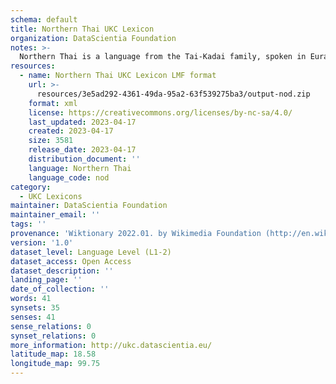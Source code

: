 ```yaml
---
schema: default
title: Northern Thai UKC Lexicon
organization: DataScientia Foundation
notes: >-
  Northern Thai is a language from the Tai-Kadai family, spoken in Eurasia. The UKC Lexicon of Northern Thai is represented as a lexico-semantic network. It consists of words, word senses, synsets, as well as sense-level and synset-level relationships.
resources:
  - name: Northern Thai UKC Lexicon LMF format
    url: >-
      resources/3e5ad292-4361-49da-95a2-63f539275ba3/output-nod.zip
    format: xml
    license: https://creativecommons.org/licenses/by-nc-sa/4.0/
    last_updated: 2023-04-17
    created: 2023-04-17
    size: 3581
    release_date: 2023-04-17
    distribution_document: ''
    language: Northern Thai
    language_code: nod
category:
  - UKC Lexicons
maintainer: DataScientia Foundation
maintainer_email: ''
tags: ''
provenance: 'Wiktionary 2022.01. by Wikimedia Foundation (http://en.wiktionary.org); CogNet 2.1 by Khuyagbaatar Batsuren, National University of Mongolia (http://cognet.ukc.disi.unitn.it); Princeton WordNet 2.1 by Princeton University (https://wordnet.princeton.edu)'
version: '1.0'
dataset_level: Language Level (L1-2)
dataset_access: Open Access
dataset_description: ''
landing_page: ''
date_of_collection: ''
words: 41
synsets: 35
senses: 41
sense_relations: 0
synset_relations: 0
more_information: http://ukc.datascientia.eu/
latitude_map: 18.58
longitude_map: 99.75
---
```

